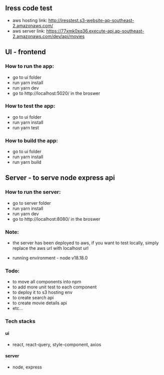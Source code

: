 ## Iress code test

- aws hosting link: http://iresstest.s3-website-ap-southeast-2.amazonaws.com/
- aws server link: https://77xmk0xq36.execute-api.ap-southeast-2.amazonaws.com/dev/api/movies

## UI - frontend

### How to run the app:

- go to ui folder
- run yarn install
- run yarn dev
- go to http://localhost:5020/ in the broswer

### How to test the app:

- go to ui folder
- run yarn install
- run yarn test

### How to build the app:

- go to ui folder
- run yarn install
- run yarn build

## Server - to serve node express api

### How to run the server:

- go to server folder
- run yarn install
- run yarn dev
- go to http://localhost:8080/ in the broswer

### Note:

- the server has been deployed to aws, if you want to test locally, simply replace the aws url with localhost url

- running environment - node v18.18.0

### Todo:

- to move all components into npm
- to add more unit test to each component
- to deploy it to s3 hosting env
- to create search api
- to create movie details api
- etc...

### Tech stacks

#### ui

- react, react-query, style-component, axios

#### server

- node, express
